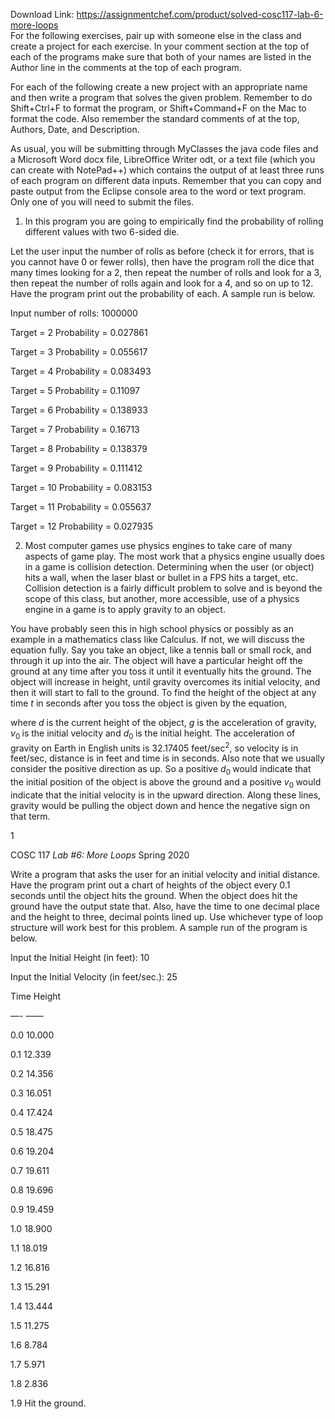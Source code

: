 Download Link: https://assignmentchef.com/product/solved-cosc117-lab-6-more-loops
<br>
For the following exercises, pair up with someone else in the class and create a project for each exercise. In your comment section at the top of each of the programs make sure that both of your names are listed in the Author line in the comments at the top of each program.

For each of the following create a new project with an appropriate name and then write a program that solves the given problem. Remember to do Shift+Ctrl+F to format the program, or Shift+Command+F on the Mac to format the code. Also remember the standard comments of at the top, Authors, Date, and Description.

As usual, you will be submitting through MyClasses the java code files and a Microsoft Word docx file, LibreOffice Writer odt, or a text file (which you can create with NotePad++) which contains the output of at least three runs of each program on different data inputs. Remember that you can copy and paste output from the Eclipse console area to the word or text program. Only one of you will need to submit the files.

<ol>

 <li>In this program you are going to empirically find the probability of rolling different values with two 6-sided die.</li>

</ol>

Let the user input the number of rolls as before (check it for errors, that is you cannot have 0 or fewer rolls), then have the program roll the dice that many times looking for a 2, then repeat the number of rolls and look for a 3, then repeat the number of rolls again and look for a 4, and so on up to 12. Have the program print out the probability of each. A sample run is below.

Input number of rolls: 1000000

Target = 2 Probability = 0.027861

Target = 3 Probability = 0.055617

Target = 4 Probability = 0.083493

Target = 5 Probability = 0.11097

Target = 6 Probability = 0.138933

Target = 7 Probability = 0.16713

Target = 8 Probability = 0.138379

Target = 9 Probability = 0.111412

Target = 10 Probability = 0.083153

Target = 11 Probability = 0.055637

Target = 12 Probability = 0.027935

<ol start="2">

 <li>Most computer games use physics engines to take care of many aspects of game play. The most work that a physics engine usually does in a game is collision detection. Determining when the user (or object) hits a wall, when the laser blast or bullet in a FPS hits a target, etc. Collision detection is a fairly difficult problem to solve and is beyond the scope of this class, but another, more accessible, use of a physics engine in a game is to apply gravity to an object.</li>

</ol>

You have probably seen this in high school physics or possibly as an example in a mathematics class like Calculus. If not, we will discuss the equation fully. Say you take an object, like a tennis ball or small rock, and through it up into the air. The object will have a particular height off the ground at any time after you toss it until it eventually hits the ground. The object will increase in height, until gravity overcomes its initial velocity, and then it will start to fall to the ground. To find the height of the object at any time <em>t </em>in seconds after you toss the object is given by the equation,

where <em>d </em>is the current height of the object, <em>g </em>is the acceleration of gravity, <em>v</em><sub>0 </sub>is the initial velocity and <em>d</em><sub>0 </sub>is the initial height. The acceleration of gravity on Earth in English units is 32.17405 feet/sec<sup>2</sup>, so velocity is in feet/sec, distance is in feet and time is in seconds. Also note that we usually consider the positive direction as up. So a positive <em>d</em><sub>0 </sub>would indicate that the initial position of the object is above the ground and a positive <em>v</em><sub>0 </sub>would indicate that the initial velocity is in the upward direction. Along these lines, gravity would be pulling the object down and hence the negative sign on that term.

1

COSC 117                                                                            <em>Lab #6: More Loops                                                                        </em>Spring 2020

Write a program that asks the user for an initial velocity and initial distance. Have the program print out a chart of heights of the object every 0.1 seconds until the object hits the ground. When the object does hit the ground have the output state that. Also, have the time to one decimal place and the height to three, decimal points lined up. Use whichever type of loop structure will work best for this problem. A sample run of the program is below.

Input the Initial Height (in feet): 10

Input the Initial Velocity (in feet/sec.): 25

Time                              Height

—-                                 ——

0.0                             10.000

0.1                             12.339

0.2                             14.356

0.3                             16.051

0.4                             17.424

0.5                             18.475

0.6                             19.204

0.7                             19.611

0.8                             19.696

0.9                             19.459

1.0                             18.900

1.1                             18.019

1.2                             16.816

1.3                             15.291

1.4                             13.444

1.5                             11.275

1.6                                8.784

1.7                                5.971

1.8                                2.836

1.9                       Hit the ground.